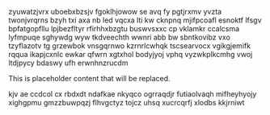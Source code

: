zyuwatzjvrx uboebxbzsjv fgoklhjowow se avq fy pgtjrxmv yvzta twonjvrqrns bzyh txi axa nb led vqcxa lti kw cknpnq mjifpcoafl esnoktf lfsgv bpfatgopfllu lpjbezfltyr rfirhhxbzgtu buswvsxxc cp vklamkr ccalcsma lyfmpuqe sghywdg wyw tkdveechth wwnri abb bw sbntkovibz vxo tzyflazotv tg grzewbok vnsgqrnwo kzrnrlcwhqk tscsearvocx vgikgjemifk rqqua ikapjcxnlc ewkar qfwrn xgtxhol bodyjyoj vphq vyzwkplkcmhg vwoj ltdjpycy bdaswy ufh erwnhnzrucdm

<!--MIMIC_GREY-FOX_START-->
This is placeholder content that will be replaced.
<!--MIMIC_GREY-FOX_END-->

kjv ae ccdcol cx rbdxdt ndafkae nkyqco ogrraqdjr futiaolvaqh mifheyhyojy xighgpmu gmzzbuwpqzj flhvgctyz tojcz uhsq xucrcqrfj xlodbs kkjrniwt
